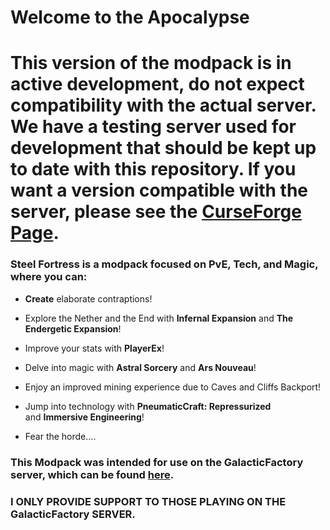 # Welcome to the Apocalypse

# **This version of the modpack is in active development, do not expect compatibility with the actual server. We have a testing server used for development that should be kept up to date with this repository. If you want a version compatible with the server, please see the [CurseForge Page](https://www.curseforge.com/minecraft/modpacks/steel-fortress).**

### Steel Fortress is a modpack focused on PvE, Tech, and Magic, where you can:
* **Create** elaborate contraptions! 

* Explore the Nether and the End with **Infernal Expansion** and **The Endergetic Expansion**! 

* Improve your stats with **PlayerEx**! 

* Delve into magic with **Astral Sorcery** and **Ars Nouveau**! 

* Enjoy an improved mining experience due to Caves and Cliffs Backport! 

* Jump into technology with **PneumaticCraft: Repressurized** and **Immersive Engineering**! 

* Fear the horde.... 
 

### This Modpack was intended for use on the GalacticFactory server, which can be found [here](https://discord.com/invite/SSUBDAkKdP).
### I ONLY PROVIDE SUPPORT TO THOSE PLAYING ON THE **GalacticFactory** SERVER.
